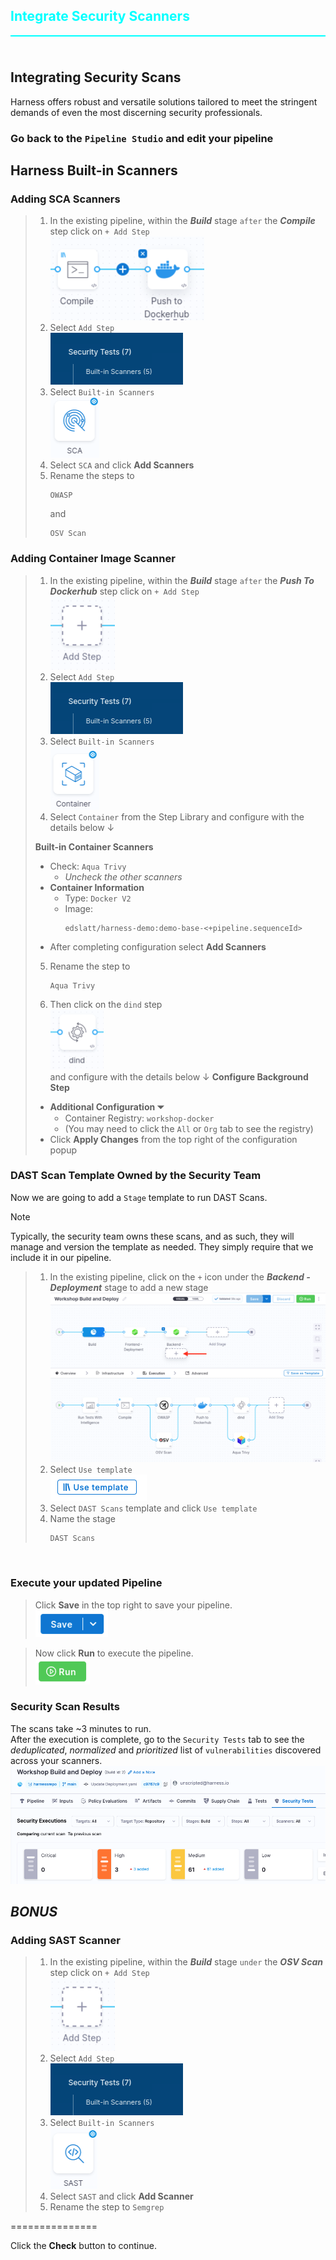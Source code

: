 
<style type="text/css" rel="stylesheet">
hr.cyan { background-color: cyan; color: cyan; height: 2px; margin-bottom: -10px; }
h2.cyan { color: cyan; }
</style><h2 class="cyan">Integrate Security Scanners</h2>
<hr class="cyan">
<br><br>

## Integrating Security Scans
Harness offers robust and versatile solutions tailored to meet the stringent demands of even the most discerning security professionals.
### Go back to the `Pipeline Studio` and edit your pipeline

## Harness Built-in Scanners
### Adding SCA Scanners
> 1) In the existing pipeline, within the ***Build*** stage `after` the ***Compile*** step click on `+ Add Step` \
>     ![](https://raw.githubusercontent.com/harness-community/field-workshops/main/unscripted-workshop-2024/assets/images/unscripted_pipeline_build_add_sca_step.png)
> 2) Select `Add Step` \
>    ![](https://raw.githubusercontent.com/harness-community/field-workshops/main/unscripted-workshop-2024/assets/images/unscripted_pipeline_build_add_step_buitin_scanners.png)
> 3) Select `Built-in Scanners` \
>    ![](https://raw.githubusercontent.com/harness-community/field-workshops/main/assets/images/sto_built_in_scanner_sca.png)
> 4) Select `SCA` and click **Add Scanners**
> 5) Rename the steps to <pre>`OWASP`</pre> and <pre>`OSV Scan`</pre>

### Adding Container Image Scanner
> 1) In the existing pipeline, within the ***Build*** stage `after` the ***Push To Dockerhub*** step click on `+ Add Step` \
>     ![](https://raw.githubusercontent.com/harness-community/field-workshops/main/assets/images/pipeline_add_step.png)
> 2) Select `Add Step` \
>    ![](https://raw.githubusercontent.com/harness-community/field-workshops/main/unscripted-workshop-2024/assets/images/unscripted_pipeline_build_add_step_buitin_scanners.png)
> 3) Select `Built-in Scanners` \
>    ![](https://raw.githubusercontent.com/harness-community/field-workshops/main/assets/images/sto_built_in_scanner_container.png)
> 4) Select `Container` from the Step Library and configure with the details below ↓
>
> **Built-in Container Scanners**
> - Check: `Aqua Trivy`
>   - *Uncheck the other scanners*
> - **Container Information**
>   - Type: `Docker V2`
>   - Image: <pre><code>edslatt/harness-demo:demo-base-<+pipeline.sequenceId></pre></code>
> - After completing configuration select **Add Scanners**
>
> 5) Rename the step to <pre>`Aqua Trivy`</pre>
> 6) Then click on the `dind` step \
>    ![](https://raw.githubusercontent.com/harness-community/field-workshops/main/assets/images/pipeline_step_dind.png) \
>    and configure with the details below ↓
> **Configure Background Step**
> - **Additional Configuration  ⏷**
>   - Container Registry: `workshop-docker`
>   - (You may need to click the `All` or `Org` tab to see the registry)
> - Click **Apply Changes** from the top right of the configuration popup

### DAST Scan Template Owned by the Security Team
Now we are going to add a `Stage` template to run DAST Scans.

> [!NOTE]
> Typically, the security team owns these scans, and as such, they will manage and version the template as needed. They simply require that we include it in our pipeline.

> 1) In the existing pipeline, click on the `+` icon under the ***Backend - Deployment*** stage to add a new stage \
>    ![](https://raw.githubusercontent.com/harness-community/field-workshops/main/unscripted-workshop-2024/assets/images/unscripted_pipeline_add_sto_stage.png)<br>
> 2) Select `Use template` \
>    ![](https://raw.githubusercontent.com/harness-community/field-workshops/main/assets/images/pipeline_stage_use_template.png)
> 3) Select `DAST Scans` template and click `Use template`
> 4) Name the stage <pre>`DAST Scans`</pre>

<br>

### Execute your updated Pipeline
> Click **Save** in the top right to save your pipeline. <br>
> ![](https://raw.githubusercontent.com/harness-community/field-workshops/main/assets/images/pipeline_save.png)

> Now click **Run** to execute the pipeline. <br>
> ![](https://raw.githubusercontent.com/harness-community/field-workshops/main/assets/images/pipeline_run.png)

### Security Scan Results
The scans take ~3 minutes to run. <br>
After the execution is complete, go to the `Security Tests` tab to see the *deduplicated*, *normalized* and *prioritized* list of `vulnerabilities` discovered across your scanners. <br>
![](https://raw.githubusercontent.com/harness-community/field-workshops/main/unscripted-workshop-2024/assets/images/unscripted_pipeline_security_tests_tab.png)

## ***BONUS***
### Adding SAST Scanner
> 1) In the existing pipeline, within the ***Build*** stage `under` the ***OSV Scan*** step click on `+ Add Step` \
>     ![](https://raw.githubusercontent.com/harness-community/field-workshops/main/assets/images/pipeline_add_step.png)
> 2) Select `Add Step` \
>    ![](https://raw.githubusercontent.com/harness-community/field-workshops/main/unscripted-workshop-2024/assets/images/unscripted_pipeline_build_add_step_buitin_scanners.png)
> 3) Select `Built-in Scanners` \
>    ![](https://raw.githubusercontent.com/harness-community/field-workshops/main/assets/images/sto_built_in_scanner_sast.png)
> 4) Select `SAST` and click **Add Scanner**
> 5) Rename the step to `Semgrep`

===============

Click the **Check** button to continue.
